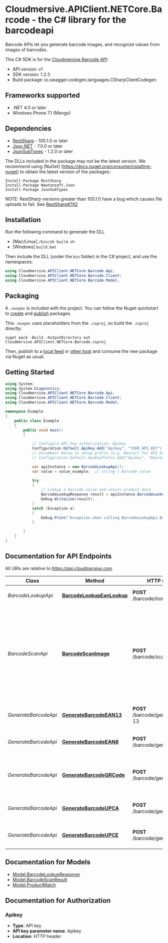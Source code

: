 # Cloudmersive.APIClient.NETCore.Barcode - the C# library for the barcodeapi

Barcode APIs let you generate barcode images, and recognize values from images of barcodes.

This C# SDK is for the [Cloudmersive Barcode API](https://www.cloudmersive.com/barcode-api):

- API version: v1
- SDK version: 1.2.3
- Build package: io.swagger.codegen.languages.CSharpClientCodegen

<a name="frameworks-supported"></a>
## Frameworks supported
- .NET 4.0 or later
- Windows Phone 7.1 (Mango)

<a name="dependencies"></a>
## Dependencies
- [RestSharp](https://www.nuget.org/packages/RestSharp) - 105.1.0 or later
- [Json.NET](https://www.nuget.org/packages/Newtonsoft.Json/) - 7.0.0 or later
- [JsonSubTypes](https://www.nuget.org/packages/JsonSubTypes/) - 1.2.0 or later

The DLLs included in the package may not be the latest version. We recommend using [NuGet] (https://docs.nuget.org/consume/installing-nuget) to obtain the latest version of the packages:
```
Install-Package RestSharp
Install-Package Newtonsoft.Json
Install-Package JsonSubTypes
```

NOTE: RestSharp versions greater than 105.1.0 have a bug which causes file uploads to fail. See [RestSharp#742](https://github.com/restsharp/RestSharp/issues/742)

<a name="installation"></a>
## Installation
Run the following command to generate the DLL
- [Mac/Linux] `/bin/sh build.sh`
- [Windows] `build.bat`

Then include the DLL (under the `bin` folder) in the C# project, and use the namespaces:
```csharp
using Cloudmersive.APIClient.NETCore.Barcode.Api;
using Cloudmersive.APIClient.NETCore.Barcode.Client;
using Cloudmersive.APIClient.NETCore.Barcode.Model;
```
<a name="packaging"></a>
## Packaging

A `.nuspec` is included with the project. You can follow the Nuget quickstart to [create](https://docs.microsoft.com/en-us/nuget/quickstart/create-and-publish-a-package#create-the-package) and [publish](https://docs.microsoft.com/en-us/nuget/quickstart/create-and-publish-a-package#publish-the-package) packages.

This `.nuspec` uses placeholders from the `.csproj`, so build the `.csproj` directly:

```
nuget pack -Build -OutputDirectory out Cloudmersive.APIClient.NETCore.Barcode.csproj
```

Then, publish to a [local feed](https://docs.microsoft.com/en-us/nuget/hosting-packages/local-feeds) or [other host](https://docs.microsoft.com/en-us/nuget/hosting-packages/overview) and consume the new package via Nuget as usual.

<a name="getting-started"></a>
## Getting Started

```csharp
using System;
using System.Diagnostics;
using Cloudmersive.APIClient.NETCore.Barcode.Api;
using Cloudmersive.APIClient.NETCore.Barcode.Client;
using Cloudmersive.APIClient.NETCore.Barcode.Model;

namespace Example
{
    public class Example
    {
        public void main()
        {

            // Configure API key authorization: Apikey
            Configuration.Default.ApiKey.Add("Apikey", "YOUR_API_KEY");
            // Uncomment below to setup prefix (e.g. Bearer) for API key, if needed
            // Configuration.Default.ApiKeyPrefix.Add("Apikey", "Bearer");

            var apiInstance = new BarcodeLookupApi();
            var value = value_example;  // string | Barcode value

            try
            {
                // Lookup a barcode value and return product data
                BarcodeLookupResponse result = apiInstance.BarcodeLookupEanLookup(value);
                Debug.WriteLine(result);
            }
            catch (Exception e)
            {
                Debug.Print("Exception when calling BarcodeLookupApi.BarcodeLookupEanLookup: " + e.Message );
            }

        }
    }
}
```

<a name="documentation-for-api-endpoints"></a>
## Documentation for API Endpoints

All URIs are relative to *https://api.cloudmersive.com*

Class | Method | HTTP request | Description
------------ | ------------- | ------------- | -------------
*BarcodeLookupApi* | [**BarcodeLookupEanLookup**](docs/BarcodeLookupApi.md#barcodelookupeanlookup) | **POST** /barcode/lookup/ean | Lookup a barcode value and return product data
*BarcodeScanApi* | [**BarcodeScanImage**](docs/BarcodeScanApi.md#barcodescanimage) | **POST** /barcode/scan/image | Scan an image for a barcode and turn the result.  Supported barcode types include AZTEC, CODABAR, CODE_39, CODE_93, CODE_128, DATA_MATRIX, EAN_8, EAN_13, ITF, MAXICODE, PDF_417, QR_CODE, RSS_14, RSS_EXPANDED, UPC_A, UPC_E, All_1D, UPC_EAN_EXTENSION, MSI, PLESSEY, IMB
*GenerateBarcodeApi* | [**GenerateBarcodeEAN13**](docs/GenerateBarcodeApi.md#generatebarcodeean13) | **POST** /barcode/generate/ean-13 | Validates and generate a EAN-13 barcode as a PNG file, a type of 1D barcode
*GenerateBarcodeApi* | [**GenerateBarcodeEAN8**](docs/GenerateBarcodeApi.md#generatebarcodeean8) | **POST** /barcode/generate/ean-8 | Validates and generate a EAN-8 barcode as a PNG file, a type of 1D barcode
*GenerateBarcodeApi* | [**GenerateBarcodeQRCode**](docs/GenerateBarcodeApi.md#generatebarcodeqrcode) | **POST** /barcode/generate/qrcode | Generate a QR code barcode as a PNG file, a type of 2D barcode which can encode free-form text information
*GenerateBarcodeApi* | [**GenerateBarcodeUPCA**](docs/GenerateBarcodeApi.md#generatebarcodeupca) | **POST** /barcode/generate/upc-a | Validate and generate a UPC-A barcode as a PNG file, a type of 1D barcode
*GenerateBarcodeApi* | [**GenerateBarcodeUPCE**](docs/GenerateBarcodeApi.md#generatebarcodeupce) | **POST** /barcode/generate/upc-e | Validates and generate a UPC-E barcode as a PNG file, a type of 1D barcode


<a name="documentation-for-models"></a>
## Documentation for Models

 - [Model.BarcodeLookupResponse](docs/BarcodeLookupResponse.md)
 - [Model.BarcodeScanResult](docs/BarcodeScanResult.md)
 - [Model.ProductMatch](docs/ProductMatch.md)


<a name="documentation-for-authorization"></a>
## Documentation for Authorization

<a name="Apikey"></a>
### Apikey

- **Type**: API key
- **API key parameter name**: Apikey
- **Location**: HTTP header

